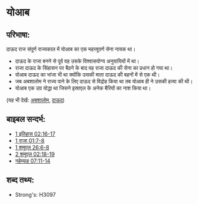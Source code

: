# योआब #

## परिभाषा: ##

दाऊद राज संपूर्ण राज्यकाल में योआब का एक महत्त्वूपर्ण सेना नायक था। 

* दाऊद के राजा बनने से पूर्व वह उसके विश्वासयोग्य अनुयायियों में था।
* राजा दाऊद के सिंहासन पर बैठने के बाद वह राजा दाऊद की सेना का प्रधान हो गया था।
* योआब दाऊद का भांजा भी था क्योंकि उसकी माता दाऊद की बहनों में से एक थी।
* जब अबशालोम ने राज्य पाने के लिए दाऊद से विद्रोह किया था तब योआब ही ने उसकी हत्या की थी।
* योआब एक उग्र योद्धा था जिसने इस्राएल के अनेक बैरियों का नाश किया था।

(यह भी देखें: [अबशालोम](../names/absalom.md), [दाऊद](../names/david.md))

## बाइबल सन्दर्भ: ##

* [1 इतिहास 02:16-17](rc://en/tn/help/1ch/02/16)
* [1 राजा 01:7-8](rc://en/tn/help/1ki/01/07)
* [1 शमूएल 26:6-8](rc://en/tn/help/1sa/26/06)
* [2 शमूएल 02:18-19](rc://en/tn/help/2sa/02/18)
* [नहेम्याह 07:11-14](rc://en/tn/help/neh/07/11)

## शब्द तथ्य: ##

* Strong's: H3097
